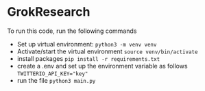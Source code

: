 # GrokResearch

To run this code, run the following commands

- Set up virtual environment: `python3 -m venv venv`
- Activate/start the virtual environment `source venv/bin/activate`
- install packages `pip install -r requirements.txt`
- create a .env and set up the environment variable as follows `TWITTERIO_API_KEY="key"`
- run the file `python3 main.py`
